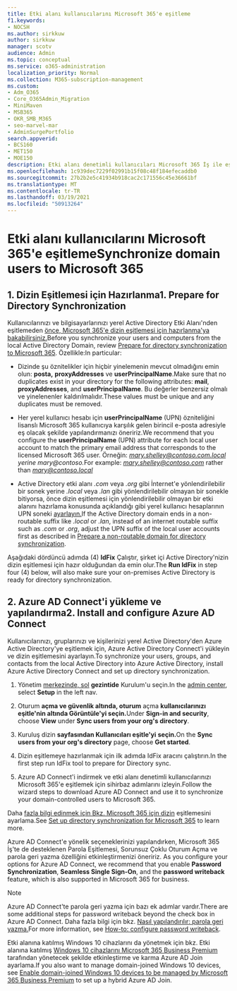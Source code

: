 ```yaml
---
title: Etki alanı kullanıcılarını Microsoft 365'e eşitleme
f1.keywords:
- NOCSH
ms.author: sirkkuw
author: sirkkuw
manager: scotv
audience: Admin
ms.topic: conceptual
ms.service: o365-administration
localization_priority: Normal
ms.collection: M365-subscription-management
ms.custom:
- Adm_O365
- Core_O365Admin_Migration
- MiniMaven
- MSB365
- OKR_SMB_M365
- seo-marvel-mar
- AdminSurgePortfolio
search.appverid:
- BCS160
- MET150
- MOE150
description: Etki alanı denetimli kullanıcıları Microsoft 365 İş ile eşitler.
ms.openlocfilehash: 1c939dec7229f02991b15f08c48f184efecaddb0
ms.sourcegitcommit: 27b2b2e5c41934b918cac2c171556c45e36661bf
ms.translationtype: MT
ms.contentlocale: tr-TR
ms.lasthandoff: 03/19/2021
ms.locfileid: "50913264"
---
```

# <a name="synchronize-domain-users-to-microsoft-365"></a><span data-ttu-id="593a9-103">Etki alanı kullanıcılarını Microsoft 365'e eşitleme</span><span class="sxs-lookup"><span data-stu-id="593a9-103">Synchronize domain users to Microsoft 365</span></span>

## <a name="1-prepare-for-directory-synchronization"></a><span data-ttu-id="593a9-104">1. Dizin Eşitlemesi için Hazırlanma</span><span class="sxs-lookup"><span data-stu-id="593a9-104">1. Prepare for Directory Synchronization</span></span> 

<span data-ttu-id="593a9-105">Kullanıcılarınızı ve bilgisayarlarınızı yerel Active Directory Etki Alanı'nden eşitlemeden [önce, Microsoft 365'e dizin eşitlemesi için hazırlanma'ya bakabilirsiniz.](../enterprise/prepare-for-directory-synchronization.md)</span><span class="sxs-lookup"><span data-stu-id="593a9-105">Before you synchronize your users and computers from the local Active Directory Domain, review [Prepare for directory synchronization to Microsoft 365](../enterprise/prepare-for-directory-synchronization.md).</span></span> <span data-ttu-id="593a9-106">Özellikle:</span><span class="sxs-lookup"><span data-stu-id="593a9-106">In particular:</span></span>

   - <span data-ttu-id="593a9-107">Dizinde şu öznitelikler için hiçbir yinelemenin mevcut olmadığını emin olun: **posta,** **proxyAddresses** ve **userPrincipalName**.</span><span class="sxs-lookup"><span data-stu-id="593a9-107">Make sure that no duplicates exist in your directory for the following attributes: **mail**, **proxyAddresses**, and **userPrincipalName**.</span></span> <span data-ttu-id="593a9-108">Bu değerler benzersiz olmalı ve yinelenenler kaldırılmalıdır.</span><span class="sxs-lookup"><span data-stu-id="593a9-108">These values must be unique and any duplicates must be removed.</span></span>
   
   - <span data-ttu-id="593a9-109">Her yerel kullanıcı hesabı için **userPrincipalName** (UPN) özniteliğini lisanslı Microsoft 365 kullanıcıya karşılık gelen birincil e-posta adresiyle eş olacak şekilde yapılandırmanızı öneririz.</span><span class="sxs-lookup"><span data-stu-id="593a9-109">We recommend that you configure the **userPrincipalName** (UPN) attribute for each local user account to match the primary email address that corresponds to the licensed Microsoft 365 user.</span></span> <span data-ttu-id="593a9-110">Örneğin:  *mary.shelley@contoso.com.local yerine mary@contoso.*</span><span class="sxs-lookup"><span data-stu-id="593a9-110">For example: *mary.shelley@contoso.com* rather than *mary@contoso.local*</span></span>
   
   - <span data-ttu-id="593a9-111">Active Directory etki alanı *.com* veya *.org* gibi İnternet'e yönlendirilebilir bir sonek yerine *.local* veya *.lan* gibi yönlendirilebilir olmayan bir sonekle bitiyorsa, önce dizin eşitlemesi için yönlendirilebilir olmayan bir etki alanını hazırlama konusunda açıklandığı gibi yerel kullanıcı hesaplarının UPN soneki [ayarlayın.](../enterprise/prepare-a-non-routable-domain-for-directory-synchronization.md)</span><span class="sxs-lookup"><span data-stu-id="593a9-111">If the Active Directory domain ends in a non-routable suffix like *.local* or *.lan*, instead of an internet routable suffix such as *.com* or *.org*, adjust the UPN suffix of the local user accounts first as described in [Prepare a non-routable domain for directory synchronization](../enterprise/prepare-a-non-routable-domain-for-directory-synchronization.md).</span></span> 

<span data-ttu-id="593a9-112">Aşağıdaki dördüncü adımda (4) **IdFix** Çalıştır, şirket içi Active Directory'nizin dizin eşitlemesi için hazır olduğundan da emin olur.</span><span class="sxs-lookup"><span data-stu-id="593a9-112">The **Run IdFix** in step four (4) below, will also make sure your on-premises Active Directory is ready for directory synchronization.</span></span>

## <a name="2-install-and-configure-azure-ad-connect"></a><span data-ttu-id="593a9-113">2. Azure AD Connect'i yükleme ve yapılandırma</span><span class="sxs-lookup"><span data-stu-id="593a9-113">2. Install and configure Azure AD Connect</span></span>

<span data-ttu-id="593a9-114">Kullanıcılarınızı, gruplarınızı ve kişilerinizi yerel Active Directory'den Azure Active Directory'ye eşitlemek için, Azure Active Directory Connect'i yükleyin ve dizin eşitlemesini ayarlayın.</span><span class="sxs-lookup"><span data-stu-id="593a9-114">To synchronize your users, groups, and contacts from the local Active Directory into Azure Active Directory, install Azure Active Directory Connect and set up directory synchronization.</span></span> 

 1. <span data-ttu-id="593a9-115">Yönetim [merkezinde, sol](https://go.microsoft.com/fwlink/p/?linkid=2024339) **gezintide** Kurulum'u seçin.</span><span class="sxs-lookup"><span data-stu-id="593a9-115">In the [admin center](https://go.microsoft.com/fwlink/p/?linkid=2024339), select **Setup** in the left nav.</span></span>

 2. <span data-ttu-id="593a9-116">Oturum **açma ve güvenlik altında, oturum** açma **kullanıcılarınızı** **eşitle'nin altında Görüntüle'yi seçin.**</span><span class="sxs-lookup"><span data-stu-id="593a9-116">Under **Sign-in and security**, choose **View**  under **Sync users from your org's directory**.</span></span>

 3. <span data-ttu-id="593a9-117">Kuruluş dizin **sayfasından Kullanıcıları eşitle'yi** **seçin.**</span><span class="sxs-lookup"><span data-stu-id="593a9-117">On the **Sync users from your org's directory** page, choose **Get started**.</span></span>

 4. <span data-ttu-id="593a9-118">Dizin eşitlemeye hazırlanmak için ilk adımda IdFix aracını çalıştırın.</span><span class="sxs-lookup"><span data-stu-id="593a9-118">In the first step  run IdFix tool to prepare for Directory sync.</span></span>

 5. <span data-ttu-id="593a9-119">Azure AD Connect'i indirmek ve etki alanı denetimli kullanıcılarınızı Microsoft 365'e eşitlemek için sihirbaz adımlarını izleyin.</span><span class="sxs-lookup"><span data-stu-id="593a9-119">Follow the wizard steps to download Azure AD Connect and use it to synchronize your domain-controlled users to Microsoft 365.</span></span>


<span data-ttu-id="593a9-120">Daha [fazla bilgi edinmek için Bkz. Microsoft 365 için dizin](../enterprise/set-up-directory-synchronization.md) eşitlemesini ayarlama.</span><span class="sxs-lookup"><span data-stu-id="593a9-120">See [Set up directory synchronization for Microsoft 365](../enterprise/set-up-directory-synchronization.md) to learn more.</span></span>

<span data-ttu-id="593a9-121">Azure AD Connect'e yönelik seçeneklerinizi yapılandırken, Microsoft 365 İş'te de desteklenen Parola Eşitlemesi, Sorunsuz Çoklu Oturum Açma ve parola geri yazma özelliğini etkinleştirmenizi öneririz. </span><span class="sxs-lookup"><span data-stu-id="593a9-121">As you configure your options for Azure AD Connect, we recommend that you enable **Password Synchronization**, **Seamless Single Sign-On**, and the **password writeback** feature, which is also supported in Microsoft 365 for business.</span></span>

> [!NOTE]
> <span data-ttu-id="593a9-122">Azure AD Connect'te parola geri yazma için bazı ek adımlar vardır.</span><span class="sxs-lookup"><span data-stu-id="593a9-122">There are some additional steps for password writeback beyond the check box in Azure AD Connect.</span></span> <span data-ttu-id="593a9-123">Daha fazla bilgi için bkz. [Nasıl yapılandırılır: parola geri yazma.](/azure/active-directory/authentication/howto-sspr-writeback)</span><span class="sxs-lookup"><span data-stu-id="593a9-123">For more information, see [How-to: configure password writeback](/azure/active-directory/authentication/howto-sspr-writeback).</span></span> 

<span data-ttu-id="593a9-124">Etki alanına katılmış Windows 10 cihazlarını da yönetmek için bkz. Etki alanına katılmış [Windows 10 cihazlarını Microsoft 365 Business Premium](manage-windows-devices.md) tarafından yönetecek şekilde etkinleştirme ve karma Azure AD Join ayarlama.</span><span class="sxs-lookup"><span data-stu-id="593a9-124">If you also want to manage domain-joined Windows 10 devices, see [Enable domain-joined Windows 10 devices to be managed by Microsoft 365 Business Premium](manage-windows-devices.md) to set up a hybrid Azure AD Join.</span></span>